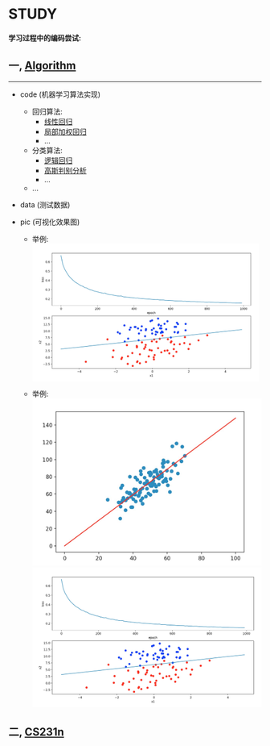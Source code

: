 # STUDY

#### 学习过程中的编码尝试:

## 一, [Algorithm](https://github.com/DoneHome/STUDY/tree/master/algorithm)
***

*	code (机器学习算法实现)
	*	回归算法:
		*	[线性回归](https://github.com/DoneHome/STUDY/blob/master/algorithm/GradientDescent.py)
		*	[局部加权回归](https://github.com/DoneHome/STUDY/blob/master/algorithm/LocalWeightRegression.py)
		*	...
	*	分类算法:
		*	[逻辑回归](https://github.com/DoneHome/STUDY/blob/master/algorithm/LogisticRegression.py)
		*	[高斯判别分析](https://github.com/DoneHome/STUDY/blob/master/algorithm/GaussianDiscriminantAnalysis.py)
		*	...
	*	... 
	
* 	data (测试数据)

*	pic (可视化效果图)
	*	举例: <img src="https://github.com/DoneHome/STUDY/blob/master/algorithm/pic/Logistic_Regression_SGD.png" width = "450" alt="逻辑回归" align=center />

	*	举例: ![线性回归](https://github.com/DoneHome/STUDY/blob/master/algorithm/pic/line_regression.png) ![逻辑回归](https://github.com/DoneHome/STUDY/blob/master/algorithm/pic/Logistic_Regression_SGD.png)



## 二, [CS231n](https://github.com/DoneHome/STUDY/tree/master/cs231n)

